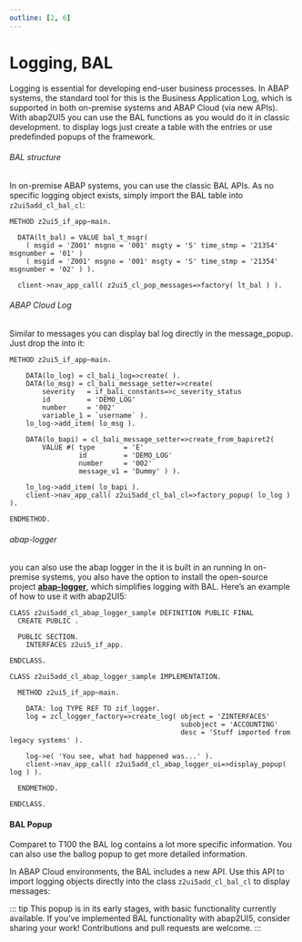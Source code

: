 ```yaml
---
outline: [2, 6]
---
```

# Logging, BAL

Logging is essential for developing end-user business processes. In ABAP systems, the standard tool for this is the Business Application Log, which is supported in both on-premise systems and ABAP Cloud (via new APIs). With abap2UI5 you can use the BAL functions as you would do it in classic development. to display logs just create a table with the entries or use predefinded popups of the framework.

###### BAL structure
In on-premise ABAP systems, you can use the classic BAL APIs. As no specific logging object exists, simply import the BAL table into `z2ui5add_cl_bal_cl`:
```abp
METHOD z2ui5_if_app~main.

  DATA(lt_bal) = VALUE bal_t_msgr(
    ( msgid = 'Z001' msgno = '001' msgty = 'S' time_stmp = '21354' msgnumber = '01' )
    ( msgid = 'Z001' msgno = '001' msgty = 'S' time_stmp = '21354' msgnumber = '02' ) ).

  client->nav_app_call( z2ui5_cl_pop_messages=>factory( lt_bal ) ).

```

###### ABAP Cloud Log
Similar to messages you can display bal log directly in the message_popup. Just drop the into it:
```abap
METHOD z2ui5_if_app~main.

    DATA(lo_log) = cl_bali_log=>create( ).
    DATA(lo_msg) = cl_bali_message_setter=>create(
        severity   = if_bali_constants=>c_severity_status
        id         = 'DEMO_LOG'
        number     = '002'
        variable_1 = `username` ).
    lo_log->add_item( lo_msg ).

    DATA(lo_bapi) = cl_bali_message_setter=>create_from_bapiret2( 
        VALUE #( type       = 'E'
                 id         = 'DEMO_LOG'
                 number     = '002'
                 message_v1 = 'Dummy' ) ).

    lo_log->add_item( lo_bapi ).
    client->nav_app_call( z2ui5add_cl_bal_cl=>factory_popup( lo_log ) ).

ENDMETHOD.
```


###### abap-logger

you can also use the abap logger in the it is built in an running
In on-premise systems, you also have the option to install the open-source project [**abap-logger**](https://github.com/ABAP-Logger/ABAP-Logger), which simplifies logging with BAL. Here’s an example of how to use it with abap2UI5:
```abap
CLASS z2ui5add_cl_abap_logger_sample DEFINITION PUBLIC FINAL
  CREATE PUBLIC .

  PUBLIC SECTION.
    INTERFACES z2ui5_if_app.

ENDCLASS.

CLASS z2ui5add_cl_abap_logger_sample IMPLEMENTATION.

  METHOD z2ui5_if_app~main.

    DATA: log TYPE REF TO zif_logger.
    log = zcl_logger_factory=>create_log( object = 'ZINTERFACES'
                                          subobject = 'ACCOUNTING'
                                          desc = 'Stuff imported from legacy systems' ).

    log->e( 'You see, what had happened was...' ).
    client->nav_app_call( z2ui5add_cl_abap_logger_ui=>display_popup( log ) ).

  ENDMETHOD.

ENDCLASS.
```


#### BAL Popup
Comparet to T100 the BAL log contains a lot more specific information. You can also use the ballog popup to get more detailed information.


In ABAP Cloud environments, the BAL includes a new API. Use this API to import logging objects directly into the class `z2ui5add_cl_bal_cl` to display messages:




::: tip
This popup is in its early stages, with basic functionality currently available. If you’ve implemented BAL functionality with abap2UI5, consider sharing your work! Contributions and pull requests are welcome. 
:::

